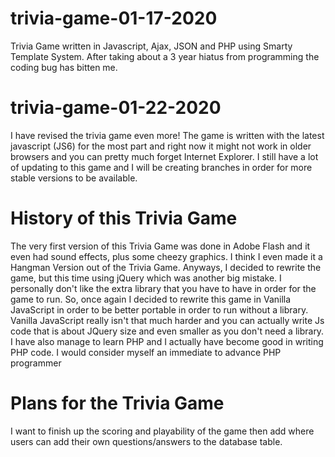 # trivia-game-01-17-2020
Trivia Game written in Javascript, Ajax, JSON and PHP using Smarty Template System. After taking about a 3 year hiatus from programming the coding bug has bitten me. 

# trivia-game-01-22-2020
I have revised the trivia game even more! The game is written with the latest javascript (JS6) for the most part and right now it might not work in older browsers and you can pretty much forget Internet Explorer.  I still have a lot of updating to this game and I will be creating branches in order for more stable versions to be available. 

# History of this Trivia Game
The very first version of this Trivia Game was done in Adobe Flash and it even had sound effects, plus some cheezy graphics. I think I even made it a Hangman Version out of the Trivia Game. Anyways, I decided to rewrite the game, but this time using jQuery which was another big mistake. I personally don't like the extra library that you have to have in order for the game to run. So, once again I decided to rewrite this game in Vanilla JavaScript in order to be better portable in order to run without a library. Vanilla JavaScript really isn't that much harder and you can actually write Js code that is about JQuery size and even smaller as you don't need a library. I have also manage to learn PHP and I actually have become good in writing PHP code. I would consider myself an immediate to advance PHP programmer

# Plans for the Trivia Game
I want to finish up the scoring and playability of the game then add where users can add their own questions/answers to the database table. 



